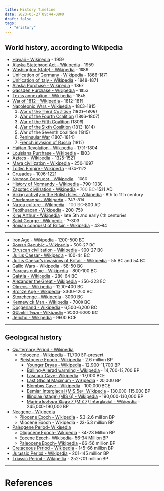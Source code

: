 ```yaml
---
title: History Timeline
date: 2023-05-27T09:44-0800
draft: false
tags:
  - "#history"
---
```

## World history, according to Wikipedia

- [Hawaii - Wikipedia](https://en.wikipedia.org/wiki/Hawaii) - 1959
- [Alaska Statehood Act - Wikipedia](https://en.wikipedia.org/wiki/Alaska_Statehood_Act) - 1959
- [Washington (state) - Wikipedia](https://en.wikipedia.org/wiki/Washington_(state)) - 1889
- [Unification of Germany - Wikipedia](https://en.wikipedia.org/wiki/Unification_of_Germany) - 1866-1871
- [Unification of Italy - Wikipedia](https://en.wikipedia.org/wiki/Unification_of_Italy) - 1848-1871
- [Alaska Purchase - Wikipedia](https://en.wikipedia.org/wiki/Alaska_Purchase) - 1867
- [Gadsden Purchase - Wikipedia](https://en.wikipedia.org/wiki/Gadsden_Purchase) - 1853
- [Texas annexation - Wikipedia](https://en.wikipedia.org/wiki/Texas_annexation) - 1845
- [War of 1812 - Wikipedia](https://en.wikipedia.org/wiki/War_of_1812) - 1812-1815
- [Napoleonic Wars - Wikipedia](https://en.wikipedia.org/wiki/Napoleonic_Wars) - 1803-1815
    1. [War of the Third Coalition](https://en.wikipedia.org/wiki/War_of_the_Third_Coalition "War of the Third Coalition") (1803–1806)
    2. [War of the Fourth Coalition](https://en.wikipedia.org/wiki/War_of_the_Fourth_Coalition "War of the Fourth Coalition") (1806–1807)
    3. [War of the Fifth Coalition](https://en.wikipedia.org/wiki/War_of_the_Fifth_Coalition "War of the Fifth Coalition") (1809)
    4. [War of the Sixth Coalition](https://en.wikipedia.org/wiki/War_of_the_Sixth_Coalition "War of the Sixth Coalition") (1813–1814)
    5. [War of the Seventh Coalition](https://en.wikipedia.org/wiki/War_of_the_Seventh_Coalition "War of the Seventh Coalition") (1815)
    6. [Peninsular War](https://en.wikipedia.org/wiki/Peninsular_War "Peninsular War") (1807–1814)
    7. [French invasion of Russia](https://en.wikipedia.org/wiki/French_invasion_of_Russia "French invasion of Russia") (1812)
- [Haitian Revolution - Wikipedia](https://en.wikipedia.org/wiki/Haitian_Revolution) - 1791-1804
- [Louisiana Purchase - Wikipedia](https://en.wikipedia.org/wiki/Louisiana_Purchase) - 1803
- [Aztecs - Wikipedia](https://en.wikipedia.org/wiki/Aztecs) - 1325-1521
- [Maya civilization - Wikipedia](https://en.wikipedia.org/wiki/Maya_civilization) - 250-1697
- [Toltec Empire - Wikipedia](https://en.wikipedia.org/wiki/Toltec_Empire) - 674-1122
- [Crusades](/study/factoids/history-timeline/crusades) - 1096-1221
- [Norman Conquest - Wikipedia](https://en.wikipedia.org/wiki/Norman_Conquest) - 1066
- [History of Normandy - Wikipedia](https://en.wikipedia.org/wiki/History_of_Normandy) - 790-1030
- [Zapotec civilization - Wikipedia](https://en.wikipedia.org/wiki/Zapotec_civilization) - <span style="color:gray">700 BC</span>-1521 AD
- [Viking activity in the British Isles - Wikipedia](https://en.wikipedia.org/wiki/Viking_activity_in_the_British_Isles) - 8th to 11th century
- [Charlemagne - Wikipedia](https://en.wikipedia.org/wiki/Charlemagne) - 747-814
- [Nazca culture - Wikipedia](https://en.wikipedia.org/wiki/Nazca_culture) - <span style="color:gray">100 BC</span>-800 AD
- [Teotihuacan - Wikipedia](https://en.wikipedia.org/wiki/Teotihuacan) - 200-750
- [King Arthur - Wikipedia](https://en.wikipedia.org/wiki/King_Arthur) - late 5th and early 6th centuries
- [Saint George - Wikipedia](https://en.wikipedia.org/wiki/Saint_George) - ?-303
- [Roman conquest of Britain - Wikipedia](https://en.wikipedia.org/wiki/Roman_conquest_of_Britain) - 43–84

---

- [Iron Age - Wikipedia](https://en.wikipedia.org/wiki/Iron_Age) - 1200-500 BC
- [Roman Republic - Wikipedia](https://en.wikipedia.org/wiki/Roman_Republic) - 509-27 BC
- [Etruscan civilization - Wikipedia](https://en.wikipedia.org/wiki/Etruscan_civilization) - 900-27 BC
- [Julius Caesar - Wikipedia](https://en.wikipedia.org/wiki/Julius_Caesar) - 100-44 BC
- [Julius Caesar's invasions of Britain - Wikipedia](https://en.wikipedia.org/wiki/Julius_Caesar%27s_invasions_of_Britain) - 55 BC and 54 BC
- [Gallic Wars - Wikipedia](https://en.wikipedia.org/wiki/Gallic_Wars) - 58-50 BC
- [Paracas culture - Wikipedia](https://en.wikipedia.org/wiki/Paracas_culture) - 800-100 BC
- [Galatia - Wikipedia](https://en.wikipedia.org/wiki/Galatia) - 280–64 BC
- [Alexander the Great - Wikipedia](https://en.wikipedia.org/wiki/Alexander_the_Great) - 356-323 BC
- [Olmecs - Wikipedia](https://en.wikipedia.org/wiki/Olmecs) - 1200-400 BC
- [Bronze Age - Wikipedia](https://en.wikipedia.org/wiki/Bronze_Age)- 3300-1200 BC
- [Stonehenge - Wikipedia](https://en.wikipedia.org/wiki/Stonehenge) - 3000 BC
- [Kennewick Man - Wikipedia](https://en.wikipedia.org/wiki/Kennewick_Man) - 7000 BC
- [Doggerland - Wikipedia](https://en.wikipedia.org/wiki/Doggerland) - 6,500-6,200 BC
- [Göbekli Tepe - Wikipedia](https://en.wikipedia.org/wiki/G%C3%B6bekli_Tepe) - 9500-8000 BC
- [Jericho - Wikipedia](https://en.wikipedia.org/wiki/Jericho) - 9600 BCE

---
## Geological history

- [Quaternary Period - Wikipedia](https://en.wikipedia.org/wiki/Quaternary)
    - [Holocene - Wikipedia](https://en.wikipedia.org/wiki/Holocene) - 11,700 BP-present
    - [Pleistocene Epoch - Wikipedia](https://en.wikipedia.org/wiki/Pleistocene) -  2.6 million BP
        - [Younger Dryas - Wikipedia](https://en.wikipedia.org/wiki/Younger_Dryas) - 12,900-11,700 BP
        - [Bølling–Allerød warming - Wikipedia](https://en.wikipedia.org/wiki/B%C3%B8lling%E2%80%93Aller%C3%B8d_warming) - 14,700-12,700 BP
        - [Lascaux Cave- Wikipedia](https://en.wikipedia.org/wiki/Lascaux) - 17,000 BCE
        - [Last Glacial Maximum - Wikipedia](https://en.wikipedia.org/wiki/Last_Glacial_Maximum) - 20,000 BP
        - [Blombos Cave - Wikipedia](https://en.wikipedia.org/wiki/Blombos_Cave) - 100,000 BCE
        - [Eemian Interglacial (MIS 5e)- Wikipedia](https://en.wikipedia.org/wiki/Eemian) - 130,000-115,000 BP
        - [Illinoian (stage) (MIS 6) - Wikipedia](https://en.wikipedia.org/wiki/Illinoian_(stage)) - 190,000-130,000 BP
        - [Marine Isotope Stage 7 (MIS 7) Interglacial - Wikipedia](https://en.wikipedia.org/wiki/Marine_isotope_stages) - 245,000-190,000 BP
- [Neogene - Wikipedia](https://en.wikipedia.org/wiki/Neogene)
    - [Pliocene Epoch - Wikipedia](https://en.wikipedia.org/wiki/Pliocene) - 5.3-2.6 million BP
    - [Miocene Epoch - Wikipedia](https://en.wikipedia.org/wiki/Miocene) - 23-5.3 million BP
- [Paleogene Period- Wikipedia](https://en.wikipedia.org/wiki/Paleogene)
    - [Oligocene Epoch- Wikipedia](https://en.wikipedia.org/wiki/Oligocene) -  34-23 Million BP
    - [Eocene Epoch- Wikipedia](https://en.wikipedia.org/wiki/Eocene)- 56-34 Million BP
    - [Paleocene Epoch- Wikipedia](https://en.wikipedia.org/wiki/Paleocene) - 66-56 million BP
- [Cretaceous Period - Wikipedia](https://en.wikipedia.org/wiki/Cretaceous) - 145-66 million BP
- [Jurassic Period - Wikipedia](https://en.wikipedia.org/wiki/Jurassic) - 201-145 million BP
- [Triassic Period - Wikipedia](https://en.wikipedia.org/wiki/Triassic) - 252-201 million BP

---
# References
